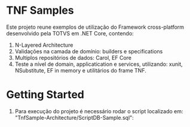 # TNF Samples 
Este projeto reune exemplos de utilização do Framework cross-platform desenvolvido pela TOTVS em .NET Core, contendo:
1. N-Layered Architecture
2. Validações na camada de domínio: builders e specifications
3. Multiplos repositórios de dados: Carol, EF Core
4. Teste a nível de domain, applicatication e services, utilizando: xunit, NSubstitute, EF in memory e utilitários do frame TNF.

# Getting Started
1. Para execução do projeto é necessário rodar o script localizado em: "TnfSample-Architecture/ScriptDB-Sample.sql":
